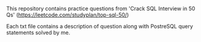 This repository contains practice questions from 'Crack SQL Interview in 50 Qs' (https://leetcode.com/studyplan/top-sql-50/)

Each txt file contains a description of question along with PostreSQL query statements solved by me.
